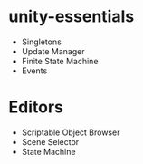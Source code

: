 # unity-essentials

-   Singletons
-   Update Manager
-   Finite State Machine
-   Events

# Editors

-   Scriptable Object Browser
-   Scene Selector
-   State Machine
